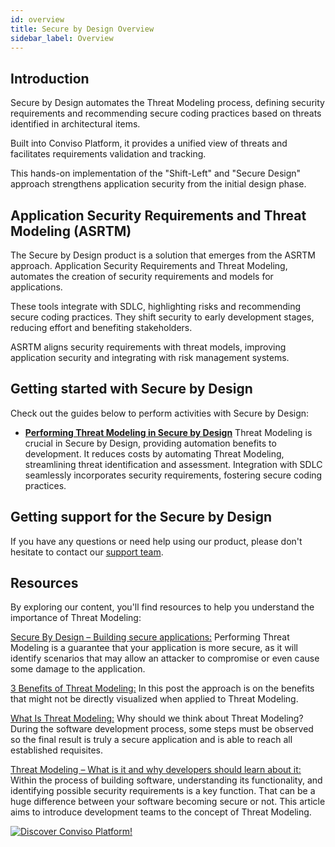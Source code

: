 ```yaml
---
id: overview
title: Secure by Design Overview
sidebar_label: Overview
---
```


## Introduction
Secure by Design automates the Threat Modeling process, defining security requirements and recommending secure coding practices based on threats identified in architectural items.

Built into Conviso Platform, it provides a unified view of threats and facilitates requirements validation and tracking.

This hands-on implementation of the "Shift-Left" and "Secure Design" approach strengthens application security from the initial design phase. 

## Application Security Requirements and Threat Modeling (ASRTM)
The Secure by Design product is a solution that emerges from the ASRTM approach. Application Security Requirements and Threat Modeling, automates the creation of security requirements and models for applications. 

These tools integrate with SDLC, highlighting risks and recommending secure coding practices. They shift security to early development stages, reducing effort and benefiting stakeholders. 

ASRTM aligns security requirements with threat models, improving application security and integrating with risk management systems. 

## Getting started with Secure by Design
 Check out the guides below to perform activities with Secure by Design: 

- [**Performing Threat Modeling in Secure by Design**](../secure-by-design/threat-modeling.md)
Threat Modeling is crucial in Secure by Design, providing automation benefits to development. It reduces costs by automating Threat Modeling, streamlining threat identification and assessment. Integration with SDLC seamlessly incorporates security requirements, fostering secure coding practices.


## Getting support for the Secure by Design
If you have any questions or need help using our product, please don't hesitate to contact our [support team](mailto:support@convisoappsec.com).

## Resources
By exploring our content, you'll find resources to help you understand the importance of Threat Modeling:

[Secure By Design – Building secure applications:](https://bit.ly/3qiUDSv) Performing Threat Modeling is a guarantee that your application is more secure, as it will identify scenarios that may allow an attacker to compromise or even cause some damage to the application. 

[3 Benefits of Threat Modeling:](https://bit.ly/3oLi2eG) In this post the approach is on the benefits that might not be directly visualized when applied to Threat Modeling. 

[What Is Threat Modeling:](https://bit.ly/3q8JlQw) Why should we think about Threat Modeling? During the software development process, some steps must be observed so the final result is truly a secure application and is able to reach all established requisites.

[Threat Modeling – What is it and why developers should learn about it:](https://bit.ly/43x9w1F) Within the process of building software, understanding its functionality, and identifying possible security requirements is a key function. That can be a huge difference between your software becoming secure or not. This article aims to introduce development teams to the concept of Threat Modeling.

[![Discover Conviso Platform!](https://no-cache.hubspot.com/cta/default/5613826/interactive-125788977029.png)](https://cta-service-cms2.hubspot.com/web-interactives/public/v1/track/redirect?encryptedPayload=AVxigLKtcWzoFbzpyImNNQsXC9S54LjJuklwM39zNd7hvSoR%2FVTX%2FXjNdqdcIIDaZwGiNwYii5hXwRR06puch8xINMyL3EXxTMuSG8Le9if9juV3u%2F%2BX%2FCKsCZN1tLpW39gGnNpiLedq%2BrrfmYxgh8G%2BTcRBEWaKasQ%3D&webInteractiveContentId=125788977029&portalId=5613826)